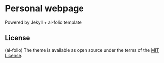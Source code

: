 # Personal webpage

Powered by Jekyll + al-folio template

## License

(al-folio) The theme is available as open source under the terms of the [MIT License](https://github.com/alshedivat/al-folio/blob/master/LICENSE).

